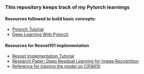 ### This repository keeps track of my Pytorch learnings 
#### Resources followed to build basic concepts: 

* [Pytorch Tutorial](https://www.youtube.com/watch?v=c36lUUr864M)
* [Deep Learning With Pytorch](https://www.google.co.in/books/edition/Deep_Learning_with_PyTorch/BjszEAAAQBAJ?hl=en&gbpv=0)

#### Resources for Resnet101 implementation

* [Resnet Implementation Tutorial](https://www.youtube.com/watch?v=DkNIBBBvcPs)
* [Research Paper: Deep Residual Learning for Image Recognition](https://www.cv-foundation.org/openaccess/content_cvpr_2016/papers/He_Deep_Residual_Learning_CVPR_2016_paper.pdf
)
* [Reference for training the model on CIFAR10](https://github.com/JayPatwardhan/ResNet-PyTorch)
